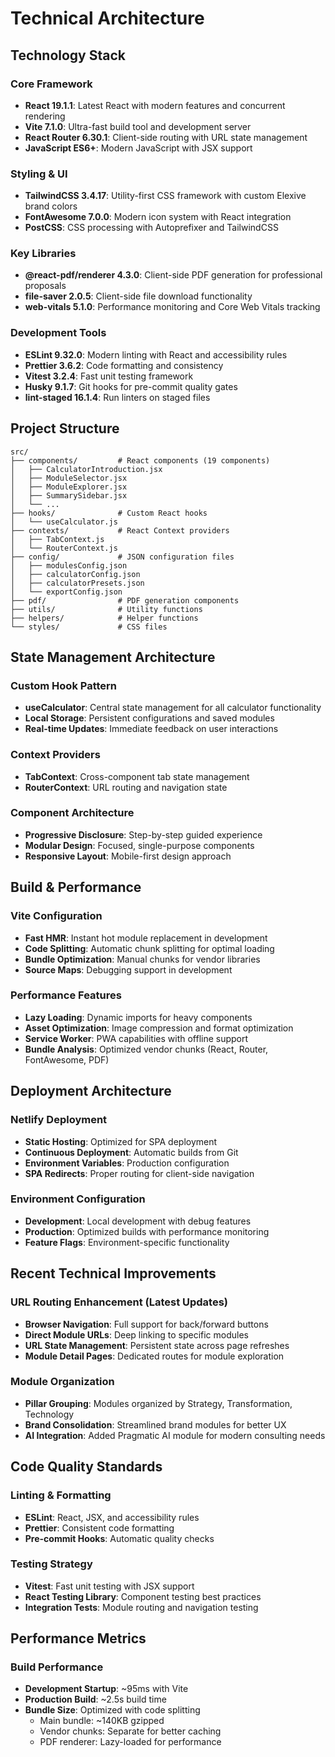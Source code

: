 # Technical Architecture

## Technology Stack

### Core Framework
- **React 19.1.1**: Latest React with modern features and concurrent rendering
- **Vite 7.1.0**: Ultra-fast build tool and development server
- **React Router 6.30.1**: Client-side routing with URL state management
- **JavaScript ES6+**: Modern JavaScript with JSX support

### Styling & UI
- **TailwindCSS 3.4.17**: Utility-first CSS framework with custom Elexive brand colors
- **FontAwesome 7.0.0**: Modern icon system with React integration
- **PostCSS**: CSS processing with Autoprefixer and TailwindCSS

### Key Libraries
- **@react-pdf/renderer 4.3.0**: Client-side PDF generation for professional proposals
- **file-saver 2.0.5**: Client-side file download functionality
- **web-vitals 5.1.0**: Performance monitoring and Core Web Vitals tracking

### Development Tools
- **ESLint 9.32.0**: Modern linting with React and accessibility rules
- **Prettier 3.6.2**: Code formatting and consistency
- **Vitest 3.2.4**: Fast unit testing framework
- **Husky 9.1.7**: Git hooks for pre-commit quality gates
- **lint-staged 16.1.4**: Run linters on staged files

## Project Structure

```
src/
├── components/         # React components (19 components)
│   ├── CalculatorIntroduction.jsx
│   ├── ModuleSelector.jsx
│   ├── ModuleExplorer.jsx
│   ├── SummarySidebar.jsx
│   └── ...
├── hooks/              # Custom React hooks
│   └── useCalculator.js
├── contexts/           # React Context providers
│   ├── TabContext.js
│   └── RouterContext.js
├── config/             # JSON configuration files
│   ├── modulesConfig.json
│   ├── calculatorConfig.json
│   ├── calculatorPresets.json
│   └── exportConfig.json
├── pdf/                # PDF generation components
├── utils/              # Utility functions
├── helpers/            # Helper functions
└── styles/             # CSS files
```

## State Management Architecture

### Custom Hook Pattern
- **useCalculator**: Central state management for all calculator functionality
- **Local Storage**: Persistent configurations and saved modules
- **Real-time Updates**: Immediate feedback on user interactions

### Context Providers
- **TabContext**: Cross-component tab state management
- **RouterContext**: URL routing and navigation state

### Component Architecture
- **Progressive Disclosure**: Step-by-step guided experience
- **Modular Design**: Focused, single-purpose components
- **Responsive Layout**: Mobile-first design approach

## Build & Performance

### Vite Configuration
- **Fast HMR**: Instant hot module replacement in development
- **Code Splitting**: Automatic chunk splitting for optimal loading
- **Bundle Optimization**: Manual chunks for vendor libraries
- **Source Maps**: Debugging support in development

### Performance Features
- **Lazy Loading**: Dynamic imports for heavy components
- **Asset Optimization**: Image compression and format optimization
- **Service Worker**: PWA capabilities with offline support
- **Bundle Analysis**: Optimized vendor chunks (React, Router, FontAwesome, PDF)

## Deployment Architecture

### Netlify Deployment
- **Static Hosting**: Optimized for SPA deployment
- **Continuous Deployment**: Automatic builds from Git
- **Environment Variables**: Production configuration
- **SPA Redirects**: Proper routing for client-side navigation

### Environment Configuration
- **Development**: Local development with debug features
- **Production**: Optimized builds with performance monitoring
- **Feature Flags**: Environment-specific functionality

## Recent Technical Improvements

### URL Routing Enhancement (Latest Updates)
- **Browser Navigation**: Full support for back/forward buttons
- **Direct Module URLs**: Deep linking to specific modules
- **URL State Management**: Persistent state across page refreshes
- **Module Detail Pages**: Dedicated routes for module exploration

### Module Organization
- **Pillar Grouping**: Modules organized by Strategy, Transformation, Technology
- **Brand Consolidation**: Streamlined brand modules for better UX
- **AI Integration**: Added Pragmatic AI module for modern consulting needs

## Code Quality Standards

### Linting & Formatting
- **ESLint**: React, JSX, and accessibility rules
- **Prettier**: Consistent code formatting
- **Pre-commit Hooks**: Automatic quality checks

### Testing Strategy
- **Vitest**: Fast unit testing with JSX support
- **React Testing Library**: Component testing best practices
- **Integration Tests**: Module routing and navigation testing

## Performance Metrics

### Build Performance
- **Development Startup**: ~95ms with Vite
- **Production Build**: ~2.5s build time
- **Bundle Size**: Optimized with code splitting
  - Main bundle: ~140KB gzipped
  - Vendor chunks: Separate for better caching
  - PDF renderer: Lazy-loaded for performance
